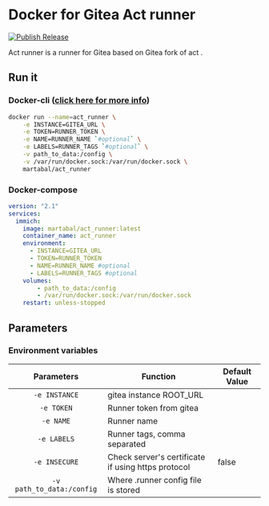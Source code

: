 # Docker for Gitea Act runner

[![Publish Release](https://github.com/martabal/docker-act_runner/actions/workflows/release.yml/badge.svg)](https://github.com/martabal/docker-act_runner/actions/workflows/release.yml)

Act runner is a runner for Gitea based on Gitea fork of act .

## Run it

### Docker-cli ([click here for more info](https://docs.docker.com/engine/reference/commandline/cli/))

```sh
docker run --name=act_runner \
    -e INSTANCE=GITEA_URL \
    -e TOKEN=RUNNER_TOKEN \
    -e NAME=RUNNER_NAME `#optional` \
    -e LABELS=RUNNER_TAGS `#optional` \
    -v path_to_data:/config \
    -v /var/run/docker.sock:/var/run/docker.sock \
    martabal/act_runner
```

### Docker-compose

```yaml
version: "2.1"
services:
  immich:
    image: martabal/act_runner:latest
    container_name: act_runner
    environment:
      - INSTANCE=GITEA_URL
      - TOKEN=RUNNER_TOKEN
      - NAME=RUNNER_NAME #optional
      - LABELS=RUNNER_TAGS #optional
    volumes:
        - path_to_data:/config
        - /var/run/docker.sock:/var/run/docker.sock
    restart: unless-stopped
```


## Parameters

### Environment variables

| Parameters | Function | Default Value |
| :-----: | ----- | ----- |
| `-e INSTANCE` | gitea instance ROOT_URL |  |
| `-e TOKEN` | Runner token from gitea |  |
| `-e NAME` | Runner name |  |
| `-e LABELS` | Runner tags, comma separated |  |
| `-e INSECURE` | Check server's certificate if using https protocol | false  |
| `-v path_to_data:/config` | Where .runner config file is stored |  |